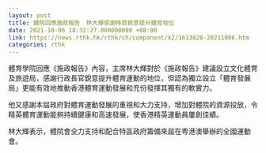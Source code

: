 ```yaml
---
layout: post
title: 體院回應施政報告　林大輝感謝特首銳意提升體育地位
date: 2021-10-06 18:32:27.000000000 +08:00
link: https://news.rthk.hk/rthk/ch/component/k2/1613828-20211006.htm
categories: rthk
---
```


體育學院回應《施政報告》內容，主席林大輝對於《施政報告》建議設立文化體育及旅遊局，感謝行政長官銳意提升體育運動的地位，但認為獨立設立「體育發展局」更能有效地推動香港體育運動發展和充份發揮其獨有的軟實力。

他又感謝本屆政府對體育運動發展的重視和大力支持，增加對體院的資源投放，令精英體育運動能夠持續健康和高速發展，使香港精英運動員屢創佳績。

林大輝表示，體院會全力支持和配合特區政府籌備來屆在粤港澳舉辦的全國運動會。
